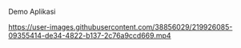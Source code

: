 Demo Aplikasi 

https://user-images.githubusercontent.com/38856029/219926085-09355414-de34-4822-b137-2c76a9ccd669.mp4

